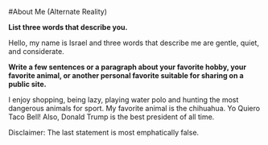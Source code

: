 #About Me (Alternate Reality)

**List three words that describe you.**

Hello, my name is Israel and three words that describe me are gentle, quiet, and considerate.

**Write a few sentences or a paragraph about your favorite hobby, your favorite animal, or another personal favorite suitable for sharing on a public site.**

I enjoy shopping, being lazy, playing water polo and hunting the most dangerous animals for sport. My favorite animal is the chihuahua. Yo Quiero Taco Bell! Also, Donald Trump is the best president of all time.

Disclaimer: The last statement is most emphatically false.
